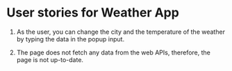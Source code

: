 # User stories for Weather App

1. As the user, you can change the city and the temperature of the weather by typing the data in the popup input.

2. The page does not fetch any data from the web APIs, therefore, the page is not up-to-date.
